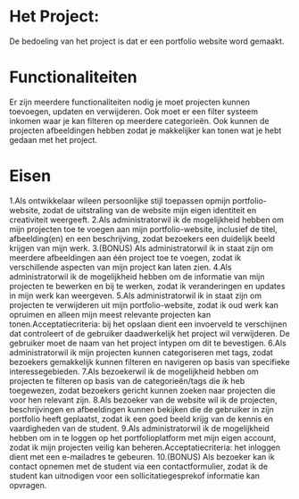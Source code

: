 # Het Project:
De bedoeling van het project is dat er een portfolio website word gemaakt.

# Functionaliteiten
Er zijn meerdere functionaliteiten nodig je moet projecten kunnen toevoegen, updaten en verwijderen. Ook moet er een filter systeem inkomen waar je kan filteren op meerdere categorieën. Ook kunnen de projecten afbeeldingen hebben zodat je makkelijker kan tonen wat je hebt gedaan met het project.

# Eisen
1.Als ontwikkelaar wileen persoonlijke stijl toepassen opmijn portfolio-website, zodat de uitstraling van de website mijn eigen identiteit en creativiteit weergeeft.
2.Als administratorwil ik de mogelijkheid hebben om mijn projecten toe te voegen aan mijn portfolio-website, inclusief de titel, afbeelding(en) en een beschrijving, zodat bezoekers een duidelijk beeld krijgen van mijn werk.
3.(BONUS) Als administratorwil ik in staat zijn om meerdere afbeeldingen aan één project toe te voegen, zodat ik verschillende aspecten van mijn project kan laten zien.
4.Als administratorwil ik de mogelijkheid hebben om de informatie van mijn projecten te bewerken en bij te werken, zodat ik veranderingen en updates in mijn werk kan weergeven.
5.Als administratorwil ik in staat zijn om projecten te verwijderen uit mijn portfolio-website, zodat ik oud werk kan opruimen en alleen mijn meest relevante projecten kan tonen.Acceptatiecriteria: bij het opslaan dient een invoerveld te verschijnen dat controleert of de gebruiker daadwerkelijk het project wil verwijderen. De gebruiker moet de naam van het project intypen om dit te bevestigen.
6.Als administratorwil ik mijn projecten kunnen categoriseren met tags, zodat bezoekers gemakkelijk kunnen filteren en navigeren op basis van specifieke interessegebieden.
7.Als bezoekerwil ik de mogelijkheid hebben om projecten te filteren op basis van de categorieën/tags die ik heb toegewezen, zodat bezoekers gericht kunnen zoeken naar projecten die voor hen relevant zijn.
8.Als bezoeker van de website wil ik de projecten, beschrijvingen en afbeeldingen kunnen bekijken die de gebruiker in zijn portfolio heeft geplaatst, zodat ik een goed beeld krijg van de kennis en vaardigheden van de student.
9.Als administratorwil ik de mogelijkheid hebben om in te loggen op het portfolioplatform met mijn eigen account, zodat ik mijn projecten veilig kan beheren.Acceptatiecriteria: het inloggen dient met een e-mailadres te gebeuren.
10.(BONUS) Als bezoeker kan ik contact opnemen met de student via een contactformulier, zodat ik de student kan uitnodigen voor een sollicitatiegesprekof informatie kan opvragen.
